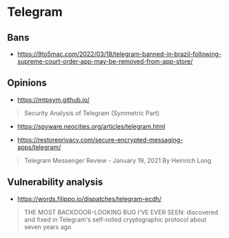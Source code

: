 # Telegram

## Bans

* https://9to5mac.com/2022/03/18/telegram-banned-in-brazil-following-supreme-court-order-app-may-be-removed-from-app-store/

## Opinions

* https://mtpsym.github.io/

> Security Analysis of Telegram (Symmetric Part)

* https://spyware.neocities.org/articles/telegram.html

* https://restoreprivacy.com/secure-encrypted-messaging-apps/telegram/

> Telegram Messenger Review - January 19, 2021 By Heinrich Long

## Vulnerability analysis

* https://words.filippo.io/dispatches/telegram-ecdh/

> THE MOST BACKDOOR-LOOKING BUG I’VE EVER SEEN: discovered and fixed in Telegram's self-rolled cryptographic protocol about seven years ago
